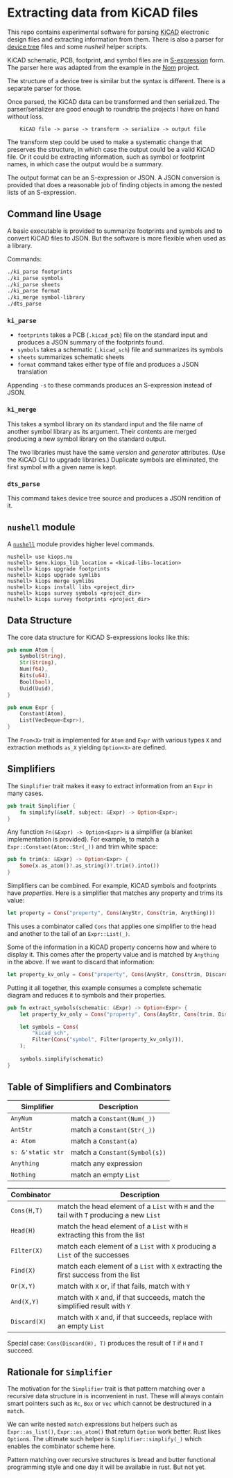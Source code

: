 # Extracting data from KiCAD files

This repo contains experimental software for parsing [KiCAD](https://kicad.org/) electronic design files and extracting information from them.  There is also a parser for [device tree](https://devicetree.org) files and some _nushell_ helper scripts.

KiCAD schematic, PCB, footprint, and symbol files are in [S-expression](https://en.wikipedia.org/wiki/S-expression) form.  The parser here was adapted from the example in the [Nom](https://github.com/rust-bakery/nom) project. 

The structure of a device tree is similar but the syntax is different. There is a separate parser for those.

Once parsed, the KiCAD data can be transformed and then serialized.  The parser/serializer are good enough to roundtrip the projects I have on hand without loss.

```
    KiCAD file -> parse -> transform -> serialize -> output file
```

The transform step could be used to make a systematic change that preserves the structure, in which case the output could be a valid KiCAD file.  Or it could be extracting information, such as symbol or footprint names, in which case the output would be a summary.  

The output format can be an S-expression or JSON.  A JSON conversion is provided that does a reasonable job of finding objects in among the nested lists of an S-expression.

## Command line Usage

A basic executable is provided to summarize footprints and symbols and to convert KiCAD files to JSON.  But the software is more flexible when used as a library.  

Commands:
```sh
./ki_parse footprints
./ki_parse symbols
./ki_parse sheets
./ki_parse format
./ki_merge symbol-library
./dts_parse
```

### `ki_parse`

 - `footprints` takes a PCB (`.kicad_pcb`) file on the standard input and produces a JSON summary of the footprints found.  
 - `symbols` takes a schematic (`.kicad_sch`) file and summarizes its symbols 
 - `sheets` summarizes schematic sheets 
 - `format` command takes either type of file and produces a JSON translation 

Appending `-s` to these commands produces an S-expression instead of JSON.

### `ki_merge`

This takes a symbol library on its standard input and the file name of another symbol library as its argument. Their contents are merged producing a new symbol library on the standard output.   

The two libraries must have the same _version_ and _generator_ attributes.  (Use the KiCAD CLI to upgrade libraries.) Duplicate symbols are eliminated, the first symbol with a given name is kept.

### `dts_parse` 

This command takes device tree source and produces a JSON rendition of it. 

## `nushell` module

A [`nushell`](nushell.sh) module provides higher level commands.  

```nushell
nushell> use kiops.nu
nushell> $env.kiops_lib_location = <kicad-libs-location>
nushell> kiops upgrade footprints
nushell> kiops upgrade symlibs
nushell> kiops merge symlibs
nushell> kiops install libs <project_dir>
nushell> kiops survey symbols <project_dir>
nushell> kiops survey footprints <project_dir>
```

## Data Structure

The core data structure for KiCAD S-expressions looks like this:

```rust
pub enum Atom {
    Symbol(String),
    Str(String),
    Num(f64),
    Bits(u64),
    Bool(bool),
    Uuid(Uuid),
}

pub enum Expr {
    Constant(Atom),
    List(VecDeque<Expr>),
}
```

The `From<X>` trait is implemented for `Atom` and `Expr` with various types `X` and extraction methods `as_X` yielding `Option<X>` are defined.

## Simplifiers

The `Simplifier` trait makes it easy to extract information from an `Expr` in many cases.  

```rust
pub trait Simplifier {
    fn simplify(&self, subject: &Expr) -> Option<Expr>;
}
```

Any function `Fn(&Expr) -> Option<Expr>` is a simplifier (a blanket implementation is provided).  For example, to match a `Expr::Constant(Atom::Str(_))` and trim white space:

```rust
pub fn trim(x: &Expr) -> Option<Expr> {
    Some(x.as_atom()?.as_string()?.trim().into())
}
```

Simplifiers can be combined.  For example, KiCAD symbols and footprints have _properties_.  Here is a simplifier that matches any property and trims its value:

```rust
let property = Cons("property", Cons(AnyStr, Cons(trim, Anything)))
```

This uses a combinator called `Cons` that applies one simplifier to the head and another to the tail of an `Expr::List(_)`.

Some of the information in a KiCAD property concerns how and where to display it. This comes after the property value and is matched by `Anything` in the above.  If we want to discard that information:

```rust
let property_kv_only = Cons("property", Cons(AnyStr, Cons(trim, Discard(Anything))))
```

Putting it all together, this example consumes a complete schematic diagram and reduces it to symbols and their properties.

```rust
pub fn extract_symbols(schematic: &Expr) -> Option<Expr> {
    let property_kv_only = Cons("property", Cons(AnyStr, Cons(trim, Discard(Anything))));

    let symbols = Cons(
        "kicad_sch",
        Filter(Cons("symbol", Filter(property_kv_only))),
    );
    
    symbols.simplify(schematic)
}
```

## Table of Simplifiers and Combinators

|Simplifier|Description|
|---|---|
|`AnyNum`| match a `Constant(Num(_))`|
|`AntStr`| match a `Constant(Str(_))`|
|`a: Atom`| match a `Constant(a)`|
|`s: &'static str`| match a `Constant(Symbol(s))`|
|`Anything`| match any expression|
|`Nothing`| match an empty `List`|

|Combinator|Description|
|---|---|
|`Cons(H,T)`| match the head element of a `List` with `H` and the tail with `T` producing a new `List`|
|`Head(H)`|  match the head element of a `List` with `H` extracting this from the list|
|`Filter(X)`| match each element of a `List` with `X` producing a `List` of the successes|
|`Find(X)` | match each element of a `List` with `X` extracting the first success from the list |
|`Or(X,Y)`| match with `X` or, if that fails, match with `Y`|
|`And(X,Y)`| match with `X` and, if that succeeds, match the simplified result with `Y`|
|`Discard(X)`| match with `X` and, if that succeeds, replace with an empty `List`|

Special case: `Cons(Discard(H), T)` produces the result of `T` if `H` and `T` succeed.

## Rationale for `Simplifier`

The motivation for the `Simplifier` trait is that pattern matching over a recursive  data structure in is inconvenient in rust.  These will always contain smart pointers such as `Rc`, `Box` or `Vec` which cannot be destructured in a `match`. 

We can write nested `match` expressions but helpers such as `Expr::as_list()`, `Expr::as_atom()` that return `Option` work better. Rust likes `Option`s.  The ultimate such helper is `Simplifier::simplify(_)` which enables the combinator scheme here. 

Pattern matching over recursive structures is bread and butter functional programming style and one day it will be available in rust. But not yet.
